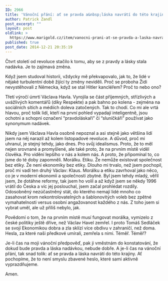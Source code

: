 ```yaml
---
ID: 2966
title: 'Vánoční přání: ať se pravda a&nbsp;láska navrátí do této krajiny'
author: Patrick Zandl
post_excerpt: ""
layout: post
oldlink: >
  https://www.marigold.cz/item/vanocni-prani-at-se-pravda-a-laska-navrati-do-teto-krajiny
published: true
post_date: 2014-12-21 20:35:19
---
```

Čtvrt století od revoluce stačilo k tomu, aby se z pravdy a lásky stala nadávka. Je to zajímavá změna. 

Když jsem studoval historii, vždycky mě překvapovalo, jak to, že lidé v nějaké turbulentní době žijící ty změny neviděli. Proč se proboha Židi nevystěhovali z Německa, když se stal Hitler kancléřem? Proč to nebo ono?

Třetí výročí úmrtí Václava Havla. Vyrojila se část příjemných, střízlivých a uvážlivých komentářů (díky Respekte) a pak bahno po kolena - zejména na sociálních sítích a médiích doleva zatočených. Tak to chodí. Co mi ale vrtá hlavou, proč tolik lidí, kteří na první pohled vypadají inteligentně, jsou ochotni a schopni označení “pravdoláskaři” či “sluníčkáři” používat jako synonymum nadávek. 

Nikdy jsem Václava Havla osobně nepoznal a asi stejně jako většina lidí jsem na něj narazil až kolem listopadové revoluce. A důvod, proč mi uhranul, je stejný tehdy, jako dnes. Pro svůj idealismus. Proto, že to měl nejen srovnané a promyšlené, ale také proto, že na prvním místě viděl člověka. Pro vidění lepšího v nás a kolem nás. A proto, že připomínal to, co jsme do té doby zapomněli. Morálku. Etiku. Že nemůže existovat společnost bez etiky. Že není ekonomiky bez etiky. Dlouho mi trvalo, než jsem pochopil, proč mi vadí ten druhý Václav: Klaus. Morálku a etiku zavrhoval jako něco, co je v moderní ekonomii a společnosti zbytné. Byl jsem tehdy mladý, věřil jsem, že dotáhne reformy, tak jsem ho volil a až když jsem se někdy 1996 vrátil do Česka a víc jej poslouchal, jsem začal prohlédat rozdíly. Odosobněný nezúčastněný stát, do kterého nemají lidé mnoho co zasahovat krom nekontrolovatelných a šablonovitých voleb bez zpětné vymahatelnosti versus osobní angažovanost každého z nás. Z toho jsem si vybrat uměl, ale už příliš nebylo, jak. 

Povědomí o tom, že na prvním místě musí fungovat morálka, vymizelo z české politiky ještě dříve, než Václav Havel zemřel. I proto Tomáš Sedláček se svojí Ekonomikou dobra a zla sklízí více obdivu v zahraničí, než doma. Hesla, za které naši předkové umírali, zemřela s nimi. Téměř. Téměř? 

Je-li čas na moji vánoční předpověď, pak ji vměstnám do konstatování, že dokud bude pravda a láska nadávkou, nebude dobře. A je-li čas na vánoční přání, tak snad tolik: ať se pravda a láska navrátí do této krajiny. Ať pochopíme, že to není smyslu zbavené heslo, které sami aktivně vyprazdňujeme. </p>


Amen.